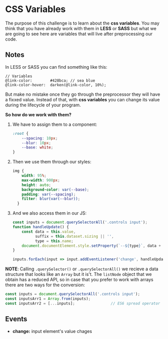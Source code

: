 # CSS Variables

The purpose of this challenge is to learn about the **css variables**. You may think that you have already work with them in **LESS** or **SASS** but what we are going to see here are variables 
that will live after preprocessing our code.

## Notes

In LESS or SASS you can find something like this:

```less
// Variables
@link-color:        #428bca; // sea blue
@link-color-hover:  darken(@link-color, 10%);
```
But make no mistake once they go through the preprocessor they will have a fixxed value. Instead of that, with **css variables** you can change its value during the lifecycle of your program.


**So how do we work with them?**

1. We have to assign them to a component:
    ```css
    :root {
        --spacing: 10px;
        --blur: 10px;
        --base: white;
    }
    ```

2. Then we use them through our styles:
    ```css
    img {
        width: 95%;
        max-width: 900px;
        height: auto;
        background-color: var(--base);
        padding: var(--spacing);
        filter: blur(var(--blur));
      }
    ```
 
3. And we also access them in our JS:
    ```javascript
    const inputs = document.querySelectorAll('.controls input');
    function handleUpdate() {
        const data = this.value,
              suffix = this.dataset.sizing || '',
              type = this.name;
        document.documentElement.style.setProperty(`--${type}`, data + suffix);
    }
    
    inputs.forEach(input => input.addEventListener('change', handleUpdate));
    ```
 
**NOTE**: Calling `.querySelector()` or `.querySelectorAll()` we recieve a data structure that looks like an `Array` but it is't. 
The `listNode` object that we obtain has a reduced API, so in case that you prefer to work with arrays there are two ways for the conversion:
 
```javascript
const inputs = document.querySelectorAll('.controls input');
const inputsArr1 = Array.from(inputs);
const inputsArr2 = [...inputs];                // ES6 spread operator
```
 
## Events

* **change:** input element's value chages
